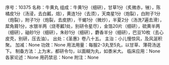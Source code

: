 序号：10375
名称：牛黄丸
组成：牛黄1分（细研），甘草1分（炙微赤，锉），陈橘皮1分（汤浸，去白瓤，焙），黄连1分（去须），天南星1分（炮裂），白附子1分（炮裂），附子1分（炮裂，去皮脐），干蝎1分（微炒），半夏2分（汤洗7遍去滑），犀角屑1分，水银半两（烧枣瓤1处，别研令星尽），金箔20片（细研），硫黄半两（细研），硇砂1分（细研），朱砂1分（细研），麝香半分（细研），巴豆10枚（去心皮壳，别研，压去油）。
出处：《圣惠》卷八十五。
主治：小儿慢惊风，及风涎积聚。
加减：None
功效：None
用法用量：每服2-3丸至5丸，以甘草、薄荷汤送下。
制备方法：上为末，都研令匀，以面糊为丸，如黍米大。
临床应用：None
各家论述：None
用药禁忌：None
附注：None
